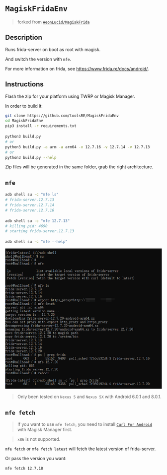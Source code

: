 # `MagiskFridaEnv`


> forked from [`AeonLucid/MagiskFrida`](https://github.com/AeonLucid/MagiskFrida)

## Description

Runs frida-server on boot as root with magisk.   

And switch the version with `mfe`.   

For more information on frida, see https://www.frida.re/docs/android/.

## Instructions

Flash the zip for your platform using TWRP or Magisk Manager.

In order to build it:

```sh
git clone https://github.com/toolsRE/MagiskFridaEnv
cd MagiskFridaEnv
pip3 install -r requirements.txt

python3 build.py
# or
python3 build.py -a arm -a arm64 -v 12.7.16 -v 12.7.14 -v 12.7.13
# or
python3 build.py --help
```

Zip files will be generated in the same folder, grab the right architecture.  

## `mfe` 

```sh
adb shell su -c "mfe ls"
# frida-server.12.7.13
# frida-server.12.7.14
# frida-server.12.7.16

adb shell su -c "mfe 12.7.13"
# killing pid: 4690
# starting frida-server.12.7.13

adb shell su -c "mfe --help"
```

![](./01.png)

> Only been tested on `Nexus 5` and `Nexus 5X` with Android 6.0.1 and 8.0.1. 

## `mfe fetch` 

> If you want to use `mfe fetch`, you need to install [`Curl For Android`](https://github.com/Magisk-Modules-Repo/curl) with Magisk Manager first. 

> `x86` is not supported.

`mfe fetch` or `mfe fetch latest` will fetch the latest version of frida-server.  

Or pass the version you want:

`mfe fetch 12.7.18`